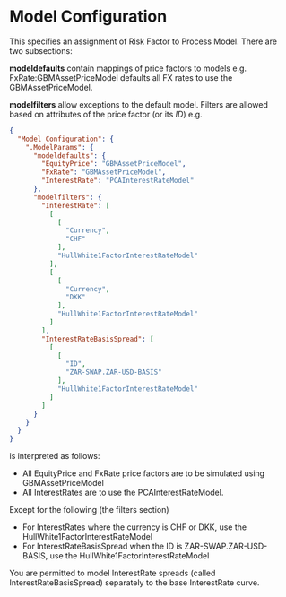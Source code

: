 #  Model Configuration

This specifies an assignment of Risk Factor to Process Model. There are two subsections:

**modeldefaults** contain mappings of price factors to models e.g. FxRate:GBMAssetPriceModel defaults
all FX rates to use the GBMAssetPriceModel.

**modelfilters** allow exceptions to the default model. Filters are allowed based on attributes of the
price factor (or its *ID*) e.g.

```json
{
  "Model Configuration": {
    ".ModelParams": {
      "modeldefaults": {
        "EquityPrice": "GBMAssetPriceModel",
        "FxRate": "GBMAssetPriceModel",
        "InterestRate": "PCAInterestRateModel"
      },
      "modelfilters": {
        "InterestRate": [
          [
            [
              "Currency",
              "CHF"
            ],
            "HullWhite1FactorInterestRateModel"
          ],
          [
            [
              "Currency",
              "DKK"
            ],
            "HullWhite1FactorInterestRateModel"
          ]
        ],
        "InterestRateBasisSpread": [
          [
            [
              "ID",
              "ZAR-SWAP.ZAR-USD-BASIS"
            ],
            "HullWhite1FactorInterestRateModel"
          ]
        ]
      }
    }
  }
}
```

is interpreted as follows:
- All EquityPrice and FxRate price factors are to be simulated using GBMAssetPriceModel
- All InterestRates are to use the PCAInterestRateModel.

Except for the following (the filters section)
- For InterestRates where the currency is CHF or DKK, use the HullWhite1FactorInterestRateModel
- For InterestRateBasisSpread when the ID is ZAR-SWAP.ZAR-USD-BASIS, use the HullWhite1FactorInterestRateModel

You are permitted to model InterestRate spreads (called InterestRateBasisSpread) separately to the base InterestRate
curve.


